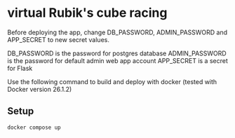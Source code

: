 # virtual Rubik's cube racing

Before deploying the app, change DB_PASSWORD, ADMIN_PASSWORD and APP_SECRET to new secret values.

DB_PASSWORD is the password for postgres database
ADMIN_PASSWORD is the password for default admin web app account
APP_SECRET is a secret for Flask

Use the following command to build and deploy with docker (tested with Docker version 26.1.2)
## Setup
```Shell
docker compose up
```